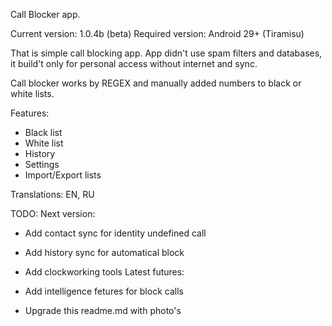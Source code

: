 Call Blocker app.

Current version: 1.0.4b (beta)
Required version: Android 29+ (Tiramisu)

That is simple call blocking app.
App didn't use spam filters and databases, it build't only for personal access without internet and sync.

Call blocker works by REGEX and manually added numbers to black or white lists.

Features:
- Black list
- White list
- History
- Settings
- Import/Export lists

Translations: EN, RU

TODO:
Next version:
- Add contact sync for identity undefined call
- Add history sync for automatical block
- Add clockworking tools
Latest futures:
- Add intelligence fetures for block calls
  
- Upgrade this readme.md with photo's
